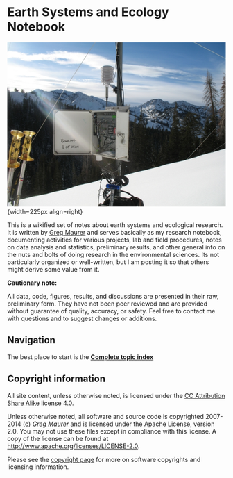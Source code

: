 # Earth Systems and Ecology Notebook

![Hidden Canyon datalogger](media/hiddencanyon/hcimg_3855_scaled_.jpg){width=225px align=right}

This is a wikified set of notes about earth systems and ecological research. It is written by [Greg Maurer](http://greg.pronghorns.net) and serves basically as my research notebook, documenting activities for various projects, lab and field procedures, notes on data analysis and statistics, preliminary results, and other general info on the nuts and bolts of doing research in the environmental sciences. Its not particularly organized or well-written, but I am posting it so that others might derive some value from it.

**Cautionary note:**

All data, code, figures, results, and discussions are presented in their
raw, preliminary form. They have not been peer reviewed and are provided
without guarantee of quality, accuracy, or safety. Feel free to contact me with questions and to suggest changes or additions.

## Navigation

The best place to start is the **[Complete topic index](topicindex.md)**

## Copyright information

All site content, unless otherwise noted, is licensed under the [CC Attribution Share Alike](http://creativecommons.org/licenses/by-sa/4.0) license
4.0.

Unless otherwise noted, all software and source code is copyrighted
2007-2014 (c) *[Greg Maurer](greg@pronghorns.net)* and is
licensed under the Apache License, version 2.0. You may not use these
files except in compliance with this license. A copy of the license can
be found at <http://www.apache.org/licenses/LICENSE-2.0>.

Please see the [copyright page](wiki/copyright.md) for more on
software copyrights and licensing information.
